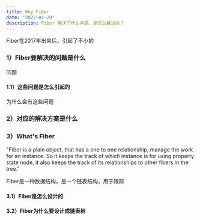 ```yaml
---
title: Why Fiber
date: "2022-01-29"
description: Fiber 解决了什么问题，是怎么解决的？
---
```


Fiber在2017年出来后，引起了不小的



### 1）Fiber要解决的问题是什么

问题

#### 1.1）这些问题是怎么引起的

为什么会有这些问题

### 2）对应的解决方案是什么

### 3）What's Fiber

"Fiber is a plain object, that has a one to one relationship, manage the work for an instance. So it keeps the track of which instance is for using property state node, it also keeps the track of its relationships to other fibers in the tree."

Fiber是一种数据结构，是一个链表结构，用于跟踪

#### 3.1）Fiber是怎么设计的

#### 3.2）Fiber为什么要设计成链表树

